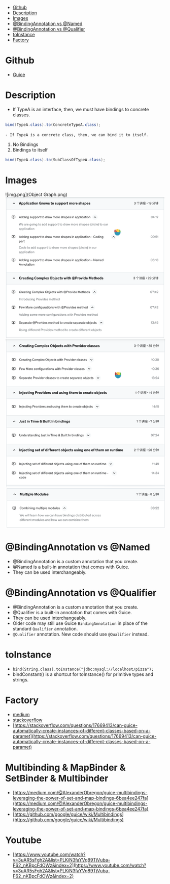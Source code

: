 <!-- TOC -->

* [Github](#github)
* [Description](#description)
* [Images](#images)
* [@BindingAnnotation vs @Named](#bindingannotation-vs-named)
* [@BindingAnnotation vs @Qualifier](#bindingannotation-vs-qualifier)
* [toInstance](#toinstance)
* [Factory](#factory)

<!-- TOC -->

# Github

- [Guice](https://github.com/eugenp/tutorials/tree/master/di-modules/guice)

# Description

- If TypeA is an interface, then, we must have bindings to concrete classes.

```java
bind(TypeA.class).to(ConcreteTypeA.class);
```

`- If TypeA is a concrete class, then, we can bind it to itself.`

1. No Bindings
2. Bindings to itself

```java
bind(TypeA.class).to(SubClassOfTypeA.class);
```

# Images

![img.png](Object Graph.png)
![img.png](img.png)
![img_1.png](img_1.png)
![img_2.png](img_2.png)

# @BindingAnnotation vs @Named

- @BindingAnnotation is a custom annotation that you create.
- @Named is a built-in annotation that comes with Guice.
- They can be used interchangeably.

# @BindingAnnotation vs @Qualifier

- @BindingAnnotation is a custom annotation that you create.
- @Qualifier is a built-in annotation that comes with Guice.
- They can be used interchangeably.
- Older code may still use Guice `BindingAnnotation` in place of the standard `Qualifier` annotation.
- `@Qualifier` annotation. New code should use `@Qualifier` instead.

# toInstance

- `bind(String.class).toInstance("jdbc:mysql://localhost/pizza");`
- bindConstant() is a shortcut for toInstance() for primitive types and strings.

# Factory

- [medium](https://jamesonwilliams.medium.com/guicin-up-abstract-factories-like-a-di-boss-f11997d75ce2)
- [stackoverflow](https://stackoverflow.com/questions/27871631/gof-standard-factory-pattern-using-guice)
- [https://stackoverflow.com/questions/17669413/can-guice-automatically-create-instances-of-different-classes-based-on-a-paramet](https://stackoverflow.com/questions/17669413/can-guice-automatically-create-instances-of-different-classes-based-on-a-paramet)

# Multibinding & MapBinder & SetBinder & Multibinder

- [https://medium.com/@AlexanderObregon/guice-multibindings-leveraging-the-power-of-set-and-map-bindings-6bea4ee247fa](https://medium.com/@AlexanderObregon/guice-multibindings-leveraging-the-power-of-set-and-map-bindings-6bea4ee247fa)
- [https://github.com/google/guice/wiki/Multibindings](https://github.com/google/guice/wiki/Multibindings)

# Youtube

- [https://www.youtube.com/watch?v=3uAR5sFgh2A&list=PLKiN3faYVq89TjVuba-F62_nKBpcFdOWz&index=2](https://www.youtube.com/watch?v=3uAR5sFgh2A&list=PLKiN3faYVq89TjVuba-F62_nKBpcFdOWz&index=2)
